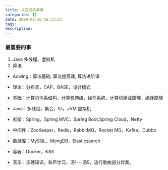 ```yaml
---
title: 未完成的事情
categories: []
date: 2099-02-16 16:33:23
tags:
description:
---
```


### 最重要的事
1. Java 多线程、虚拟机
2. 算法




* Acwing：算法基础, 算法提高课, 算法进阶课
* 理论：分布式，CAP，BASE，设计模式
* 基础：计算机体系结构，计算机网络，操作系统，计算机组成原理，编译原理
* Java：多线程，集合，IO，JVM 虚拟机
* 框架：Spring，Spring MVC，Spring Boot,Spring Cloud，Netty
* 中间件：ZooKeeper，Redis，RabbitMQ，Rocket MQ，Kafka，Dubbo
* 数据库：MySQL，MongDB，Elasticsearch
* 容器：Docker，K8S

* 音乐：乐理知识，和声学习，汤1---汤5，流行歌曲部分伴奏。